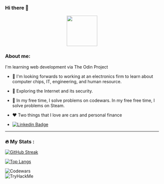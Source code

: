 ### Hi there 👋
<!--
**ticmyvom/ticmyvom** is a ✨ _special_ ✨ repository because its `README.md` (this file) appears on your GitHub profile.

Here are some ideas to get you started:

- 🔭 I’m currently working on ...
- 🌱 I’m currently learning ...
- 👯 I’m looking to collaborate on ...
- 🤔 I’m looking for help with ...
- 💬 Ask me about ...
- 📫 How to reach me: ...
- 😄 Pronouns: ...
- ⚡ Fun fact: ...
<div id="LinkedIn" align="center">
  <a href="https://www.linkedin.com/in/anh-ngo-na/">
    <img src="https://img.shields.io/badge/LinkedIn-blue?style=for-the-badge&logo=linkedin&logoColor=white" alt="LinkedIn Badge"/>
  </a>
</div>
<div id="views-counter" align="center">
  <img align="center" src="https://komarev.com/ghpvc/?username=ticmyvom&style=flat-square&color=blue" alt=""/>
</div>
<h2 align="center">
  Hi there 👋
</h2>
-->

<div id="header" align="center">
  <img src="https://media0.giphy.com/media/v1.Y2lkPTc5MGI3NjExaWFxNDVwNGxldnFuc2YybGtlM2N6cDkyMGk4Y3dmd3IzMWZtcGJmOCZlcD12MV9pbnRlcm5hbF9naWZfYnlfaWQmY3Q9Zw/qc5fbrb4qpupRA9r4o/giphy.gif" width="100"/>
</div>

### About me:
I'm learning web development via The Odin Project
- :telescope: I'm looking forwards to working at an electronics firm to learn about computer chips, IT, engineering, and human resource.

- :seedling: Exploring the Internet and its security.

- :thought_balloon: In my free time, I solve problems on codewars. In my free free time, I solve problems on Steam.

- :heart: Two things that I love are cars and personal finance

- [![Linkedin Badge](https://img.shields.io/badge/-NA-blue?style=flat&logo=Linkedin&logoColor=white)](https://www.linkedin.com/in/anh-ngo-na/)


---

### :fire: My Stats :
[![GitHub Streak](http://github-readme-streak-stats.herokuapp.com?user=ticmyvom&theme=dark&background=000000)](https://git.io/streak-stats)

[![Top Langs](https://github-readme-stats.vercel.app/api/top-langs/?username=ticmyvom&layout=compact&theme=vision-friendly-dark)](https://github.com/anuraghazra/github-readme-stats)

<div id="Codewars">
  <img src="https://www.codewars.com/users/ticmyvom/badges/large" alt="Codewars">
</div>
<div id="TryHackMe">
  <img src="https://tryhackme-badges.s3.amazonaws.com/ctfbogger2017.png" alt="TryHackMe">
</div>
